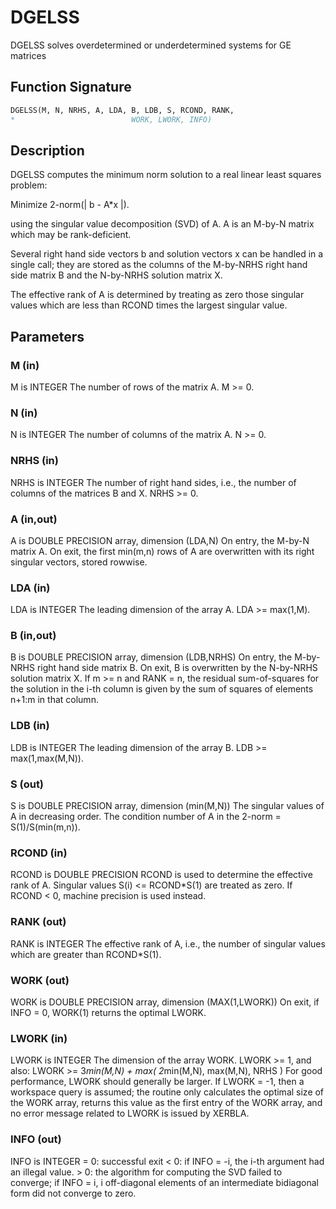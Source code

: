 # DGELSS

DGELSS solves overdetermined or underdetermined systems for GE matrices

## Function Signature

```fortran
DGELSS(M, N, NRHS, A, LDA, B, LDB, S, RCOND, RANK,
*                          WORK, LWORK, INFO)
```

## Description


 DGELSS computes the minimum norm solution to a real linear least
 squares problem:

 Minimize 2-norm(| b - A*x |).

 using the singular value decomposition (SVD) of A. A is an M-by-N
 matrix which may be rank-deficient.

 Several right hand side vectors b and solution vectors x can be
 handled in a single call; they are stored as the columns of the
 M-by-NRHS right hand side matrix B and the N-by-NRHS solution matrix
 X.

 The effective rank of A is determined by treating as zero those
 singular values which are less than RCOND times the largest singular
 value.

## Parameters

### M (in)

M is INTEGER The number of rows of the matrix A. M >= 0.

### N (in)

N is INTEGER The number of columns of the matrix A. N >= 0.

### NRHS (in)

NRHS is INTEGER The number of right hand sides, i.e., the number of columns of the matrices B and X. NRHS >= 0.

### A (in,out)

A is DOUBLE PRECISION array, dimension (LDA,N) On entry, the M-by-N matrix A. On exit, the first min(m,n) rows of A are overwritten with its right singular vectors, stored rowwise.

### LDA (in)

LDA is INTEGER The leading dimension of the array A. LDA >= max(1,M).

### B (in,out)

B is DOUBLE PRECISION array, dimension (LDB,NRHS) On entry, the M-by-NRHS right hand side matrix B. On exit, B is overwritten by the N-by-NRHS solution matrix X. If m >= n and RANK = n, the residual sum-of-squares for the solution in the i-th column is given by the sum of squares of elements n+1:m in that column.

### LDB (in)

LDB is INTEGER The leading dimension of the array B. LDB >= max(1,max(M,N)).

### S (out)

S is DOUBLE PRECISION array, dimension (min(M,N)) The singular values of A in decreasing order. The condition number of A in the 2-norm = S(1)/S(min(m,n)).

### RCOND (in)

RCOND is DOUBLE PRECISION RCOND is used to determine the effective rank of A. Singular values S(i) <= RCOND*S(1) are treated as zero. If RCOND < 0, machine precision is used instead.

### RANK (out)

RANK is INTEGER The effective rank of A, i.e., the number of singular values which are greater than RCOND*S(1).

### WORK (out)

WORK is DOUBLE PRECISION array, dimension (MAX(1,LWORK)) On exit, if INFO = 0, WORK(1) returns the optimal LWORK.

### LWORK (in)

LWORK is INTEGER The dimension of the array WORK. LWORK >= 1, and also: LWORK >= 3*min(M,N) + max( 2*min(M,N), max(M,N), NRHS ) For good performance, LWORK should generally be larger. If LWORK = -1, then a workspace query is assumed; the routine only calculates the optimal size of the WORK array, returns this value as the first entry of the WORK array, and no error message related to LWORK is issued by XERBLA.

### INFO (out)

INFO is INTEGER = 0: successful exit < 0: if INFO = -i, the i-th argument had an illegal value. > 0: the algorithm for computing the SVD failed to converge; if INFO = i, i off-diagonal elements of an intermediate bidiagonal form did not converge to zero.

